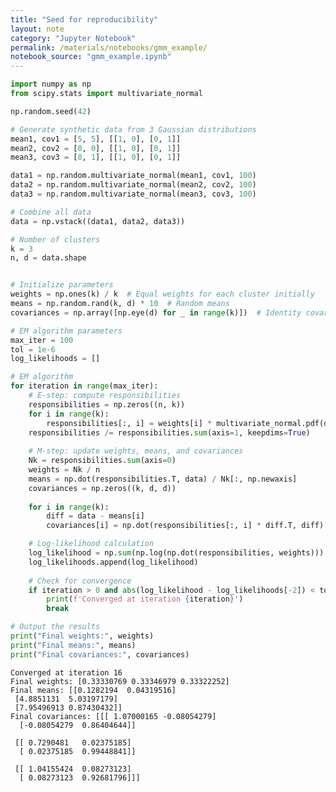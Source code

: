 ```yaml
---
title: "Seed for reproducibility"
layout: note
category: "Jupyter Notebook"
permalink: /materials/notebooks/gmm_example/
notebook_source: "gmm_example.ipynb"
---
```


```python
import numpy as np
from scipy.stats import multivariate_normal

np.random.seed(42)

# Generate synthetic data from 3 Gaussian distributions
mean1, cov1 = [5, 5], [[1, 0], [0, 1]]
mean2, cov2 = [0, 0], [[1, 0], [0, 1]]
mean3, cov3 = [8, 1], [[1, 0], [0, 1]]

data1 = np.random.multivariate_normal(mean1, cov1, 100)
data2 = np.random.multivariate_normal(mean2, cov2, 100)
data3 = np.random.multivariate_normal(mean3, cov3, 100)

# Combine all data
data = np.vstack((data1, data2, data3))

# Number of clusters
k = 3
n, d = data.shape

```


```python

# Initialize parameters
weights = np.ones(k) / k  # Equal weights for each cluster initially
means = np.random.rand(k, d) * 10  # Random means
covariances = np.array([np.eye(d) for _ in range(k)])  # Identity covariance matrices

# EM algorithm parameters
max_iter = 100
tol = 1e-6
log_likelihoods = []

# EM algorithm
for iteration in range(max_iter):
    # E-step: compute responsibilities
    responsibilities = np.zeros((n, k))
    for i in range(k):
        responsibilities[:, i] = weights[i] * multivariate_normal.pdf(data, mean=means[i], cov=covariances[i])
    responsibilities /= responsibilities.sum(axis=1, keepdims=True)
    
    # M-step: update weights, means, and covariances
    Nk = responsibilities.sum(axis=0)
    weights = Nk / n
    means = np.dot(responsibilities.T, data) / Nk[:, np.newaxis]
    covariances = np.zeros((k, d, d))
    
    for i in range(k):
        diff = data - means[i]
        covariances[i] = np.dot(responsibilities[:, i] * diff.T, diff) / Nk[i]

    # Log-likelihood calculation
    log_likelihood = np.sum(np.log(np.dot(responsibilities, weights)))
    log_likelihoods.append(log_likelihood)
    
    # Check for convergence
    if iteration > 0 and abs(log_likelihood - log_likelihoods[-2]) < tol:
        print(f'Converged at iteration {iteration}')
        break

# Output the results
print("Final weights:", weights)
print("Final means:", means)
print("Final covariances:", covariances)
```

    Converged at iteration 16
    Final weights: [0.33330769 0.33346979 0.33322252]
    Final means: [[0.1282194  0.04319516]
     [4.8851131  5.03197179]
     [7.95496913 0.87430432]]
    Final covariances: [[[ 1.07000165 -0.08054279]
      [-0.08054279  0.86404644]]
    
     [[ 0.7290481   0.02375185]
      [ 0.02375185  0.99448841]]
    
     [[ 1.04155424  0.08273123]
      [ 0.08273123  0.92681796]]]


```python

```
